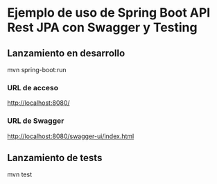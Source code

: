 # Ejemplo de uso de Spring Boot API Rest JPA con Swagger y Testing

## Lanzamiento en desarrollo
mvn spring-boot:run
### URL de acceso  
[http://localhost:8080/](http://localhost:8080/)
### URL de Swagger
[http://localhost:8080/swagger-ui/index.html](http://localhost:8080/swagger-ui/index.html)
## Lanzamiento de tests
mvn test
